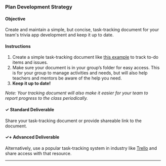 ### Plan Development Strategy

#### Objective
Create and maintain a simple, but concise, task-tracking document for your team's trivia app development and keep it up to date. 

#### Instructions

1. Create a simple task-tracking document like [this example](https://docs.google.com/document/d/1Lih8cyYPPIquxhEHlGLWKV0kPq7DoqoDBiiBlS_4VPs/edit?usp=sharing) to track to-do items and issues.
2. Make sure your document is in your group’s folder for easy access. This is for your group to manage activities and needs, but will also help teachers and mentors be aware of the help you need.
3. **Keep it up to date!**

_Note: Your tracking document will also make it easier for your team to report progress to the class periodically._ 

#### ✓ Standard Deliverable

Share your task-tracking document or provide shareable link to the document.

#### ✓+ Advanced Deliverable

Alternatively, use a popular task-tracking system in industry like [Trello](https://trello.com/) and share access with that resource.

---